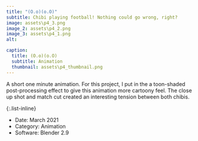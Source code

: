 ```yaml
---
title: "(O.o)(o.O)"
subtitle: Chibi playing football! Nothing could go wrong, right?
image: assets\p4_3.png
image_2: assets\p4_2.png
image_3: assets\p4_1.png
alt: 

caption:
  title: (O.o)(o.O)
  subtitle: Animation
  thumbnail: assets\p4_thumbnail.png
---
```

A short one minute animation. For this project, I put in the a toon-shaded post-processing effect to give this animation more cartoony feel. The close up shot and match cut created an interesting tension between both chibis. 

{:.list-inline}
- Date: March 2021
- Category: Animation
- Software: Blender 2.9

